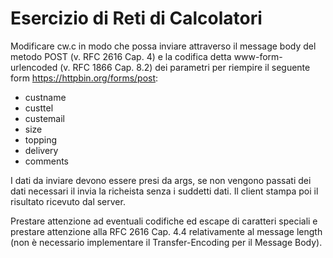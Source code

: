 # Esercizio di Reti di Calcolatori

Modificare cw.c in modo che possa inviare attraverso il message body del metodo POST (v. RFC 2616 Cap. 4) e la codifica detta www-form-urlencoded (v. RFC 1866 Cap. 8.2) dei parametri per riempire il seguente form https://httpbin.org/forms/post:
- custname
- custtel
- custemail
- size 
- topping
- delivery
- comments

I dati da inviare devono essere presi da args, se non vengono passati dei dati necessari il invia la richeista senza i suddetti dati. Il client stampa poi il risultato ricevuto dal server.

Prestare attenzione ad eventuali codifiche ed escape di caratteri speciali e prestare attenzione alla RFC 2616 Cap. 4.4 relativamente al message length (non è necessario implementare il Transfer-Encoding per il Message Body).